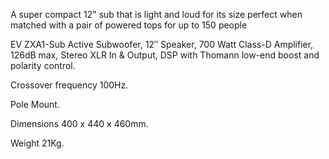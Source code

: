A super compact 12" sub that is light and loud for its size perfect when matched with a pair of powered tops for up to 150 people

EV ZXA1-Sub Active Subwoofer, 12″ Speaker, 700 Watt Class-D Amplifier, 126dB max, Stereo XLR In & Output, DSP with Thomann low-end boost and polarity control.

Crossover frequency 100Hz.

Pole Mount.

Dimensions 400 x 440 x 460mm.

Weight 21Kg.

